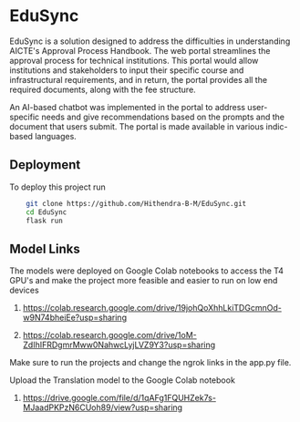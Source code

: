 
# EduSync

EduSync is a solution designed to address the difficulties in understanding AICTE's Approval Process Handbook. The web portal streamlines the approval process for technical institutions. This portal would allow institutions and stakeholders to input their specific course and infrastructural requirements, and in return, the portal provides all the required documents, along with the fee structure.

An AI-based chatbot was implemented in the portal to address user-specific needs and give recommendations based on the prompts and the document that users submit. The portal is made available in various indic-based languages.
## Deployment

To deploy this project run

```bash
    git clone https://github.com/Hithendra-B-M/EduSync.git
    cd EduSync
    flask run 
```


## Model Links

The models were deployed on Google Colab notebooks to access the T4 GPU's and make the project more feasible and easier to run on low end devices

1. https://colab.research.google.com/drive/19johQoXhhLkiTDGcmnOd-w9N74bheiEe?usp=sharing

2. https://colab.research.google.com/drive/1oM-ZdIhIFRDgmrMww0NahwcLyjLVZ9Y3?usp=sharing

Make sure to run the projects and change the ngrok links in the app.py file.

Upload the Translation model to the Google Colab notebook 

1. https://drive.google.com/file/d/1qAFg1FQUHZek7s-MJaadPKPzN6CUoh89/view?usp=sharing
